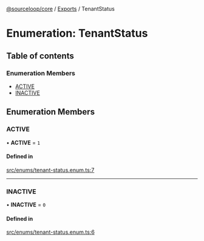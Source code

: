 [@sourceloop/core](../README.md) / [Exports](../modules.md) / TenantStatus

# Enumeration: TenantStatus

## Table of contents

### Enumeration Members

- [ACTIVE](TenantStatus.md#active)
- [INACTIVE](TenantStatus.md#inactive)

## Enumeration Members

### ACTIVE

• **ACTIVE** = ``1``

#### Defined in

[src/enums/tenant-status.enum.ts:7](https://github.com/sourcefuse/loopback4-microservice-catalog/blob/77bb890a2/packages/core/src/enums/tenant-status.enum.ts#L7)

___

### INACTIVE

• **INACTIVE** = ``0``

#### Defined in

[src/enums/tenant-status.enum.ts:6](https://github.com/sourcefuse/loopback4-microservice-catalog/blob/77bb890a2/packages/core/src/enums/tenant-status.enum.ts#L6)
